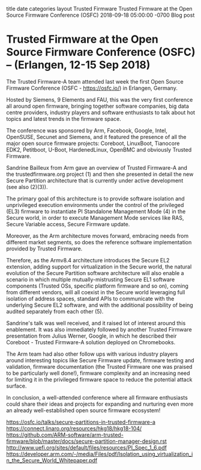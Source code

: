 title	date	categories	layout
Trusted Firmware
Trusted Firmware at the Open Source Firmware Conference (OSFC)
2018-09-18 05:00:00 -0700
Blog
post


Trusted Firmware at the Open Source Firmware Conference (OSFC) – (Erlangen, 12-15 Sep 2018)
=================================================================================
The Trusted Firmware-A team attended last week the first Open Source Firmware Conference (OSFC - https://osfc.io/) in Erlangen, Germany.

Hosted by Siemens, 9 Elements and FAU, this was the very first conference all around open firmware, bringing together software companies, big data centre providers, industry players and software enthusiasts to talk about hot topics and latest trends in the firmware space.

The conference was sponsored by Arm, Facebook, Google, Intel, OpenSUSE, Secunet and Siemens, and it featured the presence of all the major open source firmware projects: Coreboot, LinuxBoot, Tianocore EDK2, Petitboot, U-Boot, HardenedLinux, OpenBMC and obviously Trusted Firmware.

Sandrine Bailleux from Arm gave an overview of Trusted Firmware-A and the trustedfirmware.org project (1) and then she presented in detail the new Secure Partition architecture that is currently under active development (see also (2)(3)).

The primary goal of this architecture is to provide software isolation and unprivileged execution environments under the control of the privileged (EL3) firmware to instantiate PI Standalone Management Mode (4) in the Secure world, in order to execute Management Mode services like RAS, Secure Variable access, Secure Firmware update.

Moreover, as the Arm architecture moves forward, embracing needs from different market segments, so does the reference software implementation provided by Trusted Firmware.

Therefore, as the Armv8.4 architecture introduces the Secure EL2 extension, adding support for virtualization in the Secure world, the natural evolution of the Secure Partition software architecture will also enable a scenario in which multiple mutually-mistrusting Secure EL1 software components (Trusted OSs, specific platform firmware and so on), coming from different vendors, will all coexist in the Secure world leveraging full isolation of address spaces, standard APIs to communicate with the underlying Secure EL2 software, and with the additional possibility of being audited separately from each other (5).

Sandrine's talk was well received, and it raised lot of interest around this enablement. It was also immediately followed by another Trusted Firmware presentation from Julius Werner, Google, in which he described their Coreboot - Trusted Firmware-A solution deployed on Chromebooks.

The Arm team had also other follow ups with various industry players around interesting topics like Secure Firmware update, firmware testing and validation, firmware documentation (the Trusted Firmware one was praised to be particularly well done!), firmware complexity and an increasing need for limiting it in the privileged firmware space to reduce the potential attack surface.

In conclusion, a well-attended conference where all firmware enthusiasts could share their ideas and projects for expanding and nurturing even more an already well-established open source firmware ecosystem!

https://osfc.io/talks/secure-partitions-in-trusted-firmware-a
https://connect.linaro.org/resources/hkg18/hkg18-104/
https://github.com/ARM-software/arm-trusted-firmware/blob/master/docs/secure-partition-manager-design.rst
http://www.uefi.org/sites/default/files/resources/PI_Spec_1_6.pdf
https://developer.arm.com/-/media/Files/pdf/Isolation_using_virtualization_in_the_Secure_World_Whitepaper.pdf


